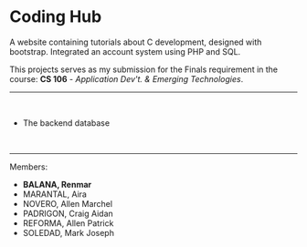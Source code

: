 # **Coding Hub**

A website containing tutorials about C development, designed with bootstrap. Integrated an account system using PHP and SQL. 

This projects serves as my submission for the Finals requirement in the course: **CS 106** - *Application Dev't. & Emerging Technologies*.

---
<br>

- The backend database 

<br>

---

Members:

- **BALANA, Renmar**
- MARANTAL, Aira
- NOVERO, Allen Marchel
- PADRIGON, Craig Aidan
- REFORMA, Allen Patrick
- SOLEDAD, Mark Joseph

